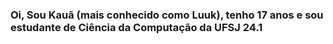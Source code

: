 ### Oi, Sou Kauã (mais conhecido como Luuk), tenho 17 anos e sou estudante de Ciência da Computação da UFSJ 24.1

  
